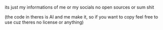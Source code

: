 its just my informations of me or my socials no open sources or sum shit


(the code in theres is AI and me make it, so if you want to copy feel free to use cuz theres no license or anything)




